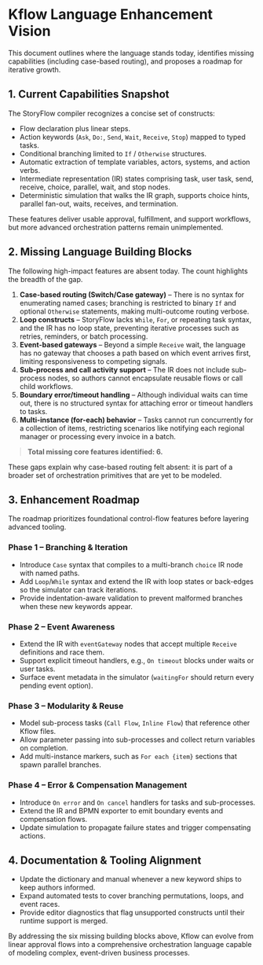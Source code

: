 # Kflow Language Enhancement Vision

This document outlines where the language stands today, identifies missing capabilities (including case-based routing), and proposes a roadmap for iterative growth.

## 1. Current Capabilities Snapshot

The StoryFlow compiler recognizes a concise set of constructs:

- Flow declaration plus linear steps.
- Action keywords (`Ask`, `Do:`, `Send`, `Wait`, `Receive`, `Stop`) mapped to typed tasks.
- Conditional branching limited to `If` / `Otherwise` structures.
- Automatic extraction of template variables, actors, systems, and action verbs.
- Intermediate representation (IR) states comprising task, user task, send, receive, choice, parallel, wait, and stop nodes.
- Deterministic simulation that walks the IR graph, supports choice hints, parallel fan-out, waits, receives, and termination.

These features deliver usable approval, fulfillment, and support workflows, but more advanced orchestration patterns remain unimplemented.

## 2. Missing Language Building Blocks

The following high-impact features are absent today. The count highlights the breadth of the gap.

1. **Case-based routing (Switch/Case gateway)** – There is no syntax for enumerating named cases; branching is restricted to binary `If` and optional `Otherwise` statements, making multi-outcome routing verbose.
2. **Loop constructs** – StoryFlow lacks `While`, `For`, or repeating task syntax, and the IR has no loop state, preventing iterative processes such as retries, reminders, or batch processing.
3. **Event-based gateways** – Beyond a simple `Receive` wait, the language has no gateway that chooses a path based on which event arrives first, limiting responsiveness to competing signals.
4. **Sub-process and call activity support** – The IR does not include sub-process nodes, so authors cannot encapsulate reusable flows or call child workflows.
5. **Boundary error/timeout handling** – Although individual waits can time out, there is no structured syntax for attaching error or timeout handlers to tasks.
6. **Multi-instance (for-each) behavior** – Tasks cannot run concurrently for a collection of items, restricting scenarios like notifying each regional manager or processing every invoice in a batch.

> **Total missing core features identified: 6.**

These gaps explain why case-based routing felt absent: it is part of a broader set of orchestration primitives that are yet to be modeled.

## 3. Enhancement Roadmap

The roadmap prioritizes foundational control-flow features before layering advanced tooling.

### Phase 1 – Branching & Iteration

- Introduce `Case` syntax that compiles to a multi-branch `choice` IR node with named paths.
- Add `Loop`/`While` syntax and extend the IR with loop states or back-edges so the simulator can track iterations.
- Provide indentation-aware validation to prevent malformed branches when these new keywords appear.

### Phase 2 – Event Awareness

- Extend the IR with `eventGateway` nodes that accept multiple `Receive` definitions and race them.
- Support explicit timeout handlers, e.g., `On timeout` blocks under waits or user tasks.
- Surface event metadata in the simulator (`waitingFor` should return every pending event option).

### Phase 3 – Modularity & Reuse

- Model sub-process tasks (`Call Flow`, `Inline Flow`) that reference other Kflow files.
- Allow parameter passing into sub-processes and collect return variables on completion.
- Add multi-instance markers, such as `For each {item}` sections that spawn parallel branches.

### Phase 4 – Error & Compensation Management

- Introduce `On error` and `On cancel` handlers for tasks and sub-processes.
- Extend the IR and BPMN exporter to emit boundary events and compensation flows.
- Update simulation to propagate failure states and trigger compensating actions.

## 4. Documentation & Tooling Alignment

- Update the dictionary and manual whenever a new keyword ships to keep authors informed.
- Expand automated tests to cover branching permutations, loops, and event races.
- Provide editor diagnostics that flag unsupported constructs until their runtime support is merged.

By addressing the six missing building blocks above, Kflow can evolve from linear approval flows into a comprehensive orchestration language capable of modeling complex, event-driven business processes.
